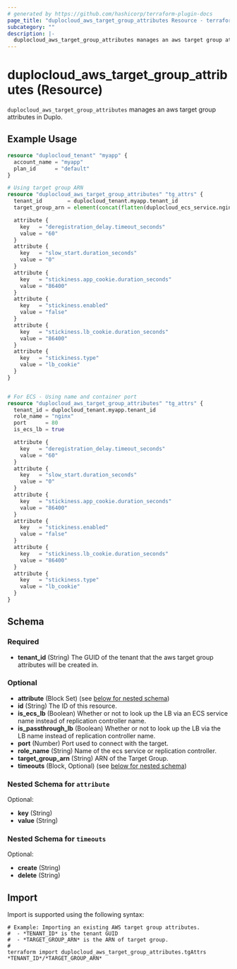```yaml
---
# generated by https://github.com/hashicorp/terraform-plugin-docs
page_title: "duplocloud_aws_target_group_attributes Resource - terraform-provider-duplocloud"
subcategory: ""
description: |-
  duplocloud_aws_target_group_attributes manages an aws target group attributes in Duplo.
---
```


# duplocloud_aws_target_group_attributes (Resource)

`duplocloud_aws_target_group_attributes` manages an aws target group attributes in Duplo.

## Example Usage

```terraform
resource "duplocloud_tenant" "myapp" {
  account_name = "myapp"
  plan_id      = "default"
}

# Using target group ARN
resource "duplocloud_aws_target_group_attributes" "tg_attrs" {
  tenant_id        = duplocloud_tenant.myapp.tenant_id
  target_group_arn = element(concat(flatten(duplocloud_ecs_service.nginx.*.target_group_arns), list("")), 0)

  attribute {
    key   = "deregistration_delay.timeout_seconds"
    value = "60"
  }
  attribute {
    key   = "slow_start.duration_seconds"
    value = "0"
  }
  attribute {
    key   = "stickiness.app_cookie.duration_seconds"
    value = "86400"
  }
  attribute {
    key   = "stickiness.enabled"
    value = "false"
  }
  attribute {
    key   = "stickiness.lb_cookie.duration_seconds"
    value = "86400"
  }
  attribute {
    key   = "stickiness.type"
    value = "lb_cookie"
  }
}


# For ECS - Using name and container port
resource "duplocloud_aws_target_group_attributes" "tg_attrs" {
  tenant_id = duplocloud_tenant.myapp.tenant_id
  role_name = "nginx"
  port      = 80
  is_ecs_lb = true

  attribute {
    key   = "deregistration_delay.timeout_seconds"
    value = "60"
  }
  attribute {
    key   = "slow_start.duration_seconds"
    value = "0"
  }
  attribute {
    key   = "stickiness.app_cookie.duration_seconds"
    value = "86400"
  }
  attribute {
    key   = "stickiness.enabled"
    value = "false"
  }
  attribute {
    key   = "stickiness.lb_cookie.duration_seconds"
    value = "86400"
  }
  attribute {
    key   = "stickiness.type"
    value = "lb_cookie"
  }
}
```

<!-- schema generated by tfplugindocs -->
## Schema

### Required

- **tenant_id** (String) The GUID of the tenant that the aws target group attributes will be created in.

### Optional

- **attribute** (Block Set) (see [below for nested schema](#nestedblock--attribute))
- **id** (String) The ID of this resource.
- **is_ecs_lb** (Boolean) Whether or not to look up the LB via an ECS service name instead of replication controller name.
- **is_passthrough_lb** (Boolean) Whether or not to look up the LB via the LB name instead of replication controller name.
- **port** (Number) Port used to connect with the target.
- **role_name** (String) Name of the ecs service or replication controller.
- **target_group_arn** (String) ARN of the Target Group.
- **timeouts** (Block, Optional) (see [below for nested schema](#nestedblock--timeouts))

<a id="nestedblock--attribute"></a>
### Nested Schema for `attribute`

Optional:

- **key** (String)
- **value** (String)


<a id="nestedblock--timeouts"></a>
### Nested Schema for `timeouts`

Optional:

- **create** (String)
- **delete** (String)

## Import

Import is supported using the following syntax:

```shell
# Example: Importing an existing AWS target group attributes.
#  - *TENANT_ID* is the tenant GUID
#  - *TARGET_GROUP_ARN* is the ARN of target group.
#
terraform import duplocloud_aws_target_group_attributes.tgAttrs *TENANT_ID*/*TARGET_GROUP_ARN*
```
